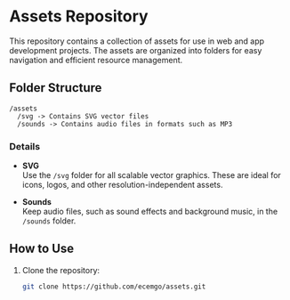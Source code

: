 # Assets Repository  

This repository contains a collection of assets for use in web and app development projects. The assets are organized into folders for easy navigation and efficient resource management.  

## Folder Structure  

```
/assets 
  /svg -> Contains SVG vector files 
  /sounds -> Contains audio files in formats such as MP3
```

### Details  

- **SVG**  
  Use the `/svg` folder for all scalable vector graphics. These are ideal for icons, logos, and other resolution-independent assets.  

- **Sounds**  
  Keep audio files, such as sound effects and background music, in the `/sounds` folder.  

## How to Use  

1. Clone the repository:  
   ```bash
   git clone https://github.com/ecemgo/assets.git
